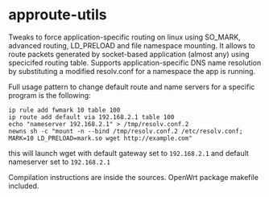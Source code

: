 # approute-utils

Tweaks to force application-specific routing on linux using SO_MARK, advanced routing, LD_PRELOAD and file namespace mounting.
It allows to route packets generated by socket-based application (almost any) using specicifed routing table. Supports application-specific DNS name resolution by substituting a modified resolv.conf for a namespace the app is running.

Full usage pattern to change default route and name servers for a specific program is the following:

```
ip rule add fwmark 10 table 100
ip route add default via 192.168.2.1 table 100
echo "nameserver 192.168.2.1" > /tmp/resolv.conf.2
newns sh -c "mount -n --bind /tmp/resolv.conf.2 /etc/resolv.conf; MARK=10 LD_PRELOAD=mark.so wget http://example.com"
```

this will launch wget with default gateway set to `192.168.2.1` and default nameserver set to `192.168.2.1`

Compilation instructions are inside the sources.
OpenWrt package makefile included.
